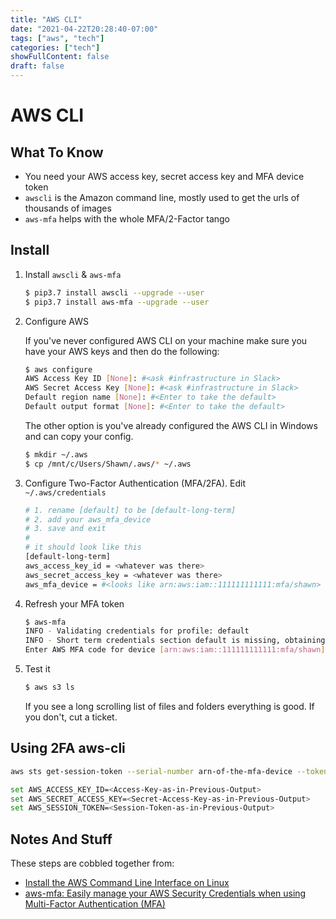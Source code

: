 ```yaml
---
title: "AWS CLI"
date: "2021-04-22T20:28:40-07:00"
tags: ["aws", "tech"]
categories: ["tech"]
showFullContent: false
draft: false
---
```


# AWS CLI

## What To Know

- You need your AWS access key, secret access key and MFA device token
- `awscli` is the Amazon command line, mostly used to get the urls of thousands of images
- `aws-mfa` helps with the whole MFA/2-Factor tango

## Install

1. Install `awscli` & `aws-mfa`

   ```bash
   $ pip3.7 install awscli --upgrade --user
   $ pip3.7 install aws-mfa --upgrade --user
   ```

1. Configure AWS
 
   If you've never configured AWS CLI on your machine make sure you have your AWS keys and then do the following:

   ```bash
   $ aws configure
   AWS Access Key ID [None]: #<ask #infrastructure in Slack>
   AWS Secret Access Key [None]: #<ask #infrastructure in Slack>
   Default region name [None]: #<Enter to take the default>
   Default output format [None]: #<Enter to take the default>
   ```

   The other option is you've already configured the AWS CLI in Windows and can copy your config.

   ```bash
   $ mkdir ~/.aws
   $ cp /mnt/c/Users/Shawn/.aws/* ~/.aws
   ```

1. Configure Two-Factor Authentication (MFA/2FA). Edit `~/.aws/credentials`

   ```bash
   # 1. rename [default] to be [default-long-term]
   # 2. add your aws_mfa_device
   # 3. save and exit
   # 
   # it should look like this
   [default-long-term]                                                                                                                                                                 
   aws_access_key_id = <whatever was there>
   aws_secret_access_key = <whatever was there>
   aws_mfa_device = #<looks like arn:aws:iam::111111111111:mfa/shawn>
   ```

1. Refresh your MFA token

   ```bash
   $ aws-mfa
   INFO - Validating credentials for profile: default
   INFO - Short term credentials section default is missing, obtaining new credentials.
   Enter AWS MFA code for device [arn:aws:iam::111111111111:mfa/shawn] (renewing for 43200 seconds): #<however you get your 2FA tokens, do it now>
   ```

1. Test it

   ```bash
   $ aws s3 ls
   ```

   If you see a long scrolling list of files and folders everything is good. If you don't, cut a ticket.

## Using 2FA aws-cli

```bash
aws sts get-session-token --serial-number arn-of-the-mfa-device --token-code code-from-token

set AWS_ACCESS_KEY_ID=<Access-Key-as-in-Previous-Output>
set AWS_SECRET_ACCESS_KEY=<Secret-Access-Key-as-in-Previous-Output>
set AWS_SESSION_TOKEN=<Session-Token-as-in-Previous-Output>
```   

## Notes And Stuff

These steps are cobbled together from:

- [Install the AWS Command Line Interface on Linux](https://docs.aws.amazon.com/cli/latest/userguide/awscli-install-linux.html)
- [aws-mfa: Easily manage your AWS Security Credentials when using Multi-Factor Authentication (MFA)](https://github.com/broamski/aws-mfa)
